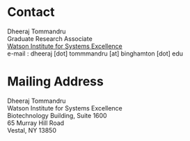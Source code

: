 # Contact

Dheeraj Tommandru  
Graduate Research Associate   
[Watson Institute for Systems Excellence](https://www.binghamton.edu/ssie/research/wise/index.html)  
e-mail : dheeraj [dot] tommmandru [at] binghamton [dot] edu  

# Mailing Address 
Dheeraj Tommandru  
Watson Institute for Systems Excellence  
Biotechnology Building, Suite 1600   
65 Murray Hill Road    
Vestal, NY 13850 
